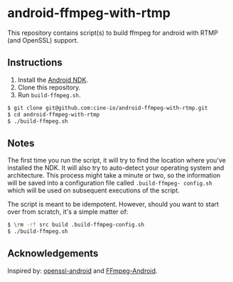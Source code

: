 # android-ffmpeg-with-rtmp

This repository contains script(s) to build ffmpeg for android with RTMP (and OpenSSL) support.

## Instructions

1. Install the [Android NDK][android-ndk].
2. Clone this repository.
3. Run `build-ffmpeg.sh`.

```bash
$ git clone git@github.com:cine-io/android-ffmpeg-with-rtmp.git
$ cd android-ffmpeg-with-rtmp
$ ./build-ffmpeg.sh
```

## Notes

The first time you run the script, it will try to find the location where
you've installed the NDK. It will also try to auto-detect your operating
system and architecture. This process might take a minute or two, so the
information will be saved into a configuration file called `.build-ffmpeg-
config.sh` which will be used on subsequent executions of the script.

The script is meant to be idempotent. However, should you want to start over
from scratch, it's a simple matter of:

```bash
$ \rm -rf src build .build-ffmpeg-config.sh
$ ./build-ffmpeg.sh
```

## Acknowledgements

Inspired by: [openssl-android][openssl-android] and [FFmpeg-Android][FFmpeg-Android].


<!-- external links -->
[openssl-android]:https://github.com/guardianproject/openssl-android
[FFmpeg-Android]:https://github.com/OnlyInAmerica/FFmpeg-Android
[android-ndk]:https://developer.android.com/tools/sdk/ndk/index.html